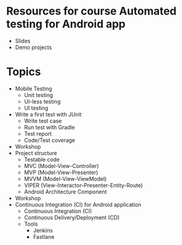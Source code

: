 # Resources for course Automated testing for Android app
* Slides
* Demo projects

# Topics
* Mobile Testing
  * Unit testing
  * UI-less testing
  * UI testing
* Write a first test with JUnit
  * Write test case
  * Run test with Gradle
  * Test report
  * Code/Test coverage
* Workshop
* Project structure
  * Testable code
  * MVC (Model-View-Controller)
  * MVP (Model-View-Presenter)
  * MVVM (Model-View-ViewModel)
  * VIPER (View-Interactor-Presenter-Entity-Route)
  * Android Architecture Component
* Workshop
* Continuous Integration (CI) for Android application
  * Continuous Integration (CI)
  * Continuous Delivery/Deployment (CD)
  * Tools
    * Jenkins
    * Fastlane




